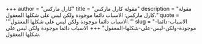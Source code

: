 +++
author = "كارل ماركس"
title = "مقولة كارل ماركس"
description = "مقولة كارل ماركس: الاسباب دائما موجودة ولكن ليس على شكلها المعقول."
quote = '''الاسباب دائما موجودة ولكن ليس على شكلها المعقول.''' 
slug = "الاسباب-دائما-موجودة-ولكن-ليس-على-شكلها-المعقول"
+++
الاسباب دائما موجودة ولكن ليس على شكلها المعقول.
